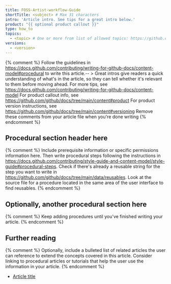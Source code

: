 ```yaml
---
title: FOSS-Artist-workflow-Guide
shortTitle: <subject> # Max 31 characters
intro: 'Article intro. See tips for a great intro below.'
product: "{{ optional product callout }}"
type: how_to
topics:
  - <topic> # One or more from list of allowed topics: https://github.com/github/docs/blob/main/data/allowed-topics.js
versions:
  - <version>
---
```


{% comment %}
Follow the guidelines in https://docs.github.com/contributing/writing-for-github-docs/content-model#procedural to write this article.-- >
Great intros give readers a quick understanding of what's in the article, so they can tell whether it's relevant to them before moving ahead. For more tips, see https://docs.github.com/contributing/writing-for-github-docs/content-model
For product callout info, see https://github.com/github/docs/tree/main/content#product
For product version instructions, see https://github.com/github/docs/tree/main/content#versioning
Remove these comments from your article file when you're done writing
{% endcomment %}

## Procedural section header here

{% comment %}
Include prerequisite information or specific permissions information here.
Then write procedural steps following the instructions in https://docs.github.com/contributing/style-guide-and-content-model/style-guide#procedural-steps.
Check if there's already a reusable string for the step you want to write in https://github.com/github/docs/tree/main/data/reusables. Look at the source file for a procedure located in the same area of the user interface to find reusables.
{% endcomment %}

## Optionally, another procedural section here

{% comment %}
Keep adding procedures until you've finished writing your article.
{% endcomment %}

## Further reading

{% comment %}
Optionally, include a bulleted list of related articles the user can reference to extend the concepts covered in this article. Consider linking to procedural articles or tutorials that help the user use the information in your article.
{% endcomment %}

- [Article title](article-URL)
